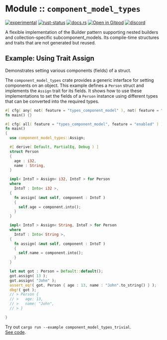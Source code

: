 <!-- {{# generate.module_header{} #}} -->

# Module :: `component_model_types`

<!--{ generate.module_header.start() }-->
 [![experimental](https://raster.shields.io/static/v1?label=&message=experimental&color=orange)](https://github.com/emersion/stability-badges#experimental) [![rust-status](https://github.com/Wandalen/wTools/actions/workflows/module_component_model_types_push.yml/badge.svg)](https://github.com/Wandalen/wTools/actions/workflows/module_component_model_types_push.yml) [![docs.rs](https://img.shields.io/docsrs/component_model_types?color=e3e8f0&logo=docs.rs)](https://docs.rs/component_model_types) [![Open in Gitpod](https://raster.shields.io/static/v1?label=try&message=online&color=eee&logo=gitpod&logoColor=eee)](https://gitpod.io/#RUN_PATH=.,SAMPLE_FILE=module%2Fcore%2Fcomponent_model_types%2Fexamples%2Fcomponent_model_types_trivial.rs,RUN_POSTFIX=--example%20module%2Fcore%2Fcomponent_model_types%2Fexamples%2Fcomponent_model_types_trivial.rs/https://github.com/Wandalen/wTools) [![discord](https://img.shields.io/discord/872391416519737405?color=eee&logo=discord&logoColor=eee&label=ask)](https://discord.gg/m3YfbXpUUY)
<!--{ generate.module_header.end }-->

A flexible implementation of the Builder pattern supporting nested builders and collection-specific subcomponent_models. Its compile-time structures and traits that are not generated but reused.

## Example: Using Trait Assign

Demonstrates setting various components (fields) of a struct.

The `component_model_types` crate provides a generic interface for setting components on an object. This example defines a `Person` struct
and implements the `Assign` trait for its fields. It shows how to use these implementations to set the fields of a `Person`
instance using different types that can be converted into the required types.

```rust
#[ cfg( any( not( feature = "types_component_model" ), not( feature = "enabled" ) ) ) ]
fn main() {}

#[ cfg( all( feature = "types_component_model", feature = "enabled" ) ) ]
fn main()
{
  use component_model_types::Assign;

  #[ derive( Default, PartialEq, Debug ) ]
  struct Person
  {
    age : i32,
    name : String,
  }

  impl< IntoT > Assign< i32, IntoT > for Person
  where
    IntoT : Into< i32 >,
  {
    fn assign( &mut self, component : IntoT )
    {
      self.age = component.into();
    }
  }

  impl< IntoT > Assign< String, IntoT > for Person
  where
    IntoT : Into< String >,
  {
    fn assign( &mut self, component : IntoT )
    {
      self.name = component.into();
    }
  }

  let mut got : Person = Default::default();
  got.assign( 13 );
  got.assign( "John" );
  assert_eq!( got, Person { age : 13, name : "John".to_string() } );
  dbg!( got );
  // > Person {
  // >   age: 13,
  // >   name: "John",
  // > }

}
```

Try out `cargo run --example component_model_types_trivial`.
<br/>
[See code](./examples/component_model_types_trivial.rs).
